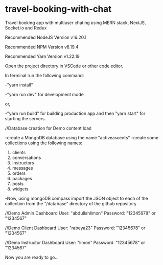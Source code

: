 # travel-booking-with-chat
Travel booking app with multiuser chating using MERN stack, NextJS, Socket.io and Redux


Recommended NodeJS Version v16.20.1

Recommended NPM Version v8.19.4

Recommended Yarn Version v1.22.19

Open the project directory in VSCode or other code editor.

In terminal run the following command:

-"yarn install"

-"yarn run dev" for development mode

or,

-"yarn run build" for building production app and then "yarn start" for starting the servers.


//Database creation for Demo content load

-create a MongoDB database using the name "activeascents"
-create some collections using the following names:
  1. clients
  2. conversations
  3. instructors
  4. messages
  5. orders
  6. packages
  7. posts
  8. widgets
     
-Now, using mongoDB compass import the JSON object to
each of the collection from the "/database" directory of the github repository

//Demo Admin Dashboard
User: "abdullahlimon"
Password: "12345678"  or "1234567"

//Demo Client Dashboard
User: "rabeya23"
Password: "12345678" or "1234567"

//Demo Instructor Dashboard
User: "limon"
Password: "12345678" or "1234567"

Now you are ready to go...

